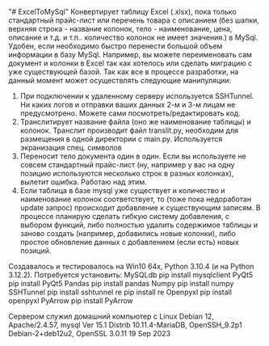 "# ExcelToMySql" 
Конвертирует таблицу Excel (.xlsx), пока только стандартный прайс-лист или перечень товара с описанием (без шапки, верхняя строка - название колонок, тело - наименование, цена, описание и т.д. и т.п.. количество колонок не имеет значения.) в MySql. Удобен, если необходимо быстро перенести большой объем информации в базу MySql. Например, вы можете переименовать сам документ и колонки в Excel так как хотелось или сделать миграцию с уже существующей базой. 
Так как все в процессе разработки, на данный момент может осуществлять следующие манипуляции:
1) При подключении к удаленному серверу используется SSHTunnel. Ни каких логов и отправки ваших данных 2-м и 3-м лицам не предусмотрено. Можете сами посмотреть/редактировать код.
2) Транслитирует название файла (оно же наименование таблицы) и колонок. Транслит производит файл translit.py, необходим для размещения в одной директории с main.py. Используется экранизация спец. символов
3) Переносит тело документа один в один. Если вы используете не совсем стандартный прайс-лист (ну, например у вас на одну позицию используются несколько строк в разных колонках), вылетит ошибка. Работаю над этим.
4) Если таблица в базе mysql уже существует и количество и наименование колонок соответствует, то (тоже пока недоработан update запрос) происходит добавление к существующим записям. В процессе планирую сделать гибкую систему добавления, с выбором функций, либо полностью удалить содержимое таблицы и заново создать (например, добавились новые колонки), либо простое обновление данных с добавлением (если есть) новых позиций.

Создавалось и тестировалось на Win10 64x, Python 3.10.4 (и на Python 3.12.2).
Потребуется установить:
MySQLdb
 pip install mysqlclient
PyQt5
 pip install PyQt5 
Pandas
 pip install pandas 
Numpy
 pip install numpy
SSHTunnel
 pip install sshtunnel
re
 pip install re 
Openpyxl
 pip install openpyxl
PyArrow
 pip install PyArrow

Сервером служил домашний компьютер с Linux Debian 12, Apache/2.4.57, mysql Ver 15.1 Distrib 10.11.4-MariaDB, OpenSSH_9.2p1 Debian-2+deb12u2, OpenSSL 3.0.11 19 Sep 2023

